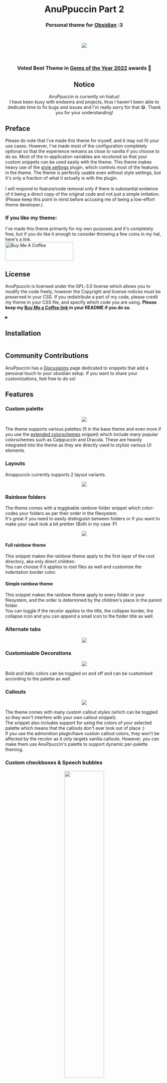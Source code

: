 <h1 align="center">AnuPpuccin Part 2</h1>
<h3 align="center">Personal theme for <a href="https://obsidian.md">Obsidian</a> :3</h3><br>

<p align="center"> <img src="assets/gh-preview.webp"> </p>

<br>
<h3 align="center">Voted <b>Best Theme</b> in <a href="https://forum.obsidian.md/t/gems-of-the-year-2022-winners/54903">Gems of the Year 2022</a> awards 🎉
</h3>

<h2 align="center">Notice</h2>
<p align="center">AnuPpuccin is currently on hiatus!<br>I have been busy with endsems and projects, thus I haven't been able to dedicate time to fix bugs and issues and I'm really sorry for that 😅. Thank you for your understanding!</p>

## Preface

Please do note that I've made this theme for myself, and it may not fit your use cases. However, I've made most of the configuration completely optional so that the experience remains as close to vanilla if you choose to do so. Most of the in-application variables are recolored so that your custom snippets can be used easily with the theme.
This theme makes heavy use of the <a href="https://github.com/mgmeyers/obsidian-style-settings">style settings</a> plugin, which controls most of the features in the theme. The theme is perfectly usable even without style settings, but it's only a fraction of what it actually is with the plugin.
<br><br>
I will respond to feature/code removal only if there is substantial evidence of it being a direct copy of the original code and not just a simple imitation. (Please keep this point in mind before accusing me of being a low-effort theme developer.)

### If you like my theme:

I've made this theme primarily for my own purposes and it's completely free, but if you do like it enough to consider throwing a few coins in my hat, here's a link.<br>
<a href="https://www.buymeacoffee.com/anubisnekhet" target="_blank"><img src="https://cdn.buymeacoffee.com/buttons/v2/default-yellow.png" alt="Buy Me A Coffee" style="height: 60px !important;width: 217px !important;" ></a>

## License

AnuPpuccin is licensed under the GPL-3.0 license which allows you to modify the code freely, however the Copyright and license notices must be preserved in your CSS. If you redistribute a part of my code, please credit my theme in your CSS file, and specify which code you are using. **Please keep my <a href="https://www.buymeacoffee.com/anubisnekhet">Buy Me a Coffee link</a> in your README if you do so.**

<details>
<summary><h2>Installation</h2></summary>
<h3>Normal Installation</h3>
Go to your theme folder (<code>.obsidian/themes</code>) and run:<br><br>
<pre><code>git clone https://github.com/dudethatserin/AnuPpuccinPart2.git</code></pre>
<h3>Updating</h3>
Go to your AnuPuccin folder (<code>.obsidian/themes/Anuppuccin</code>) and run:<br><br>
<pre><code>git pull</code></pre>
<h3>Building</h3>
Clone the github repo and run <code>sass src/base.scss theme.css</code> in the root folder.
</details>

## Community Contributions

AnuPpuccin has a [Discussions](https://github.com/dudethatserin/AnuPpuccinPart2/discussions/categories/snippets) page dedicated to snippets that add a personal touch to your obsidian setup. If you want to share your customizations, feel free to do so!

## Features

### Custom palette

<p align="center"> <img src="assets/gh-colorscheme-preview.webp"> </p>
The theme supports various palettes (5 in the base theme and even more if you use the <a href="https://github.com/dudethatserin/AnuPpuccinPart2/blob/main/snippets/extended-colorschemes.css">extended colorschemes</a> snippet) which include many popular colorschemes such as Catppuccin and Dracula. These are heavily integrated into the theme as they are directly used to stylize various UI elements.

### Layouts

Anuppuccin currently supports 2 layout variants.

<p align="center"> <img src="assets/gh-layout-preview.webp"> </p>

### Rainbow folders

The theme comes with a toggleable rainbow folder snippet which color-codes your folders as per their order in the filesystem.<br>
It's great if you need to easily distinguish between folders or if you want to make your vault look a bit prettier (Both in my case :P)<br>

<p align="center"> <img src="assets/gh-rainbow-preview.webp"> </p>

#### Full rainbow theme

This snippet makes the rainbow theme apply to the first layer of the root directory, aka only direct children.<br>
You can choose if it applies to root files as well and customise the indentation border color.<br>

#### Simple rainbow theme

This snippet makes the rainbow theme apply to every folder in your filesystem, and the order is determined by the children's place in the parent folder.<br>
You can toggle if the recolor applies to the title, the collapse border, the collapse icon and you can append a small icon to the folder title as well.<br>

### Alternate tabs

<p align="center"> <img src="assets/gh-preview-tabs.webp"> </p>

### Customisable Decorations

<p align="center"> <img src="assets/gh-decorations-preview.webp"> </p>
Bold and italic colors can be toggled on and off and can be customised according to the palette as well.

### Callouts

<p align="center"> <img src="assets/gh-callout-preview.webp"> </p>
The theme comes with many custom callout styles (which can be toggled so they won't interfere with your own callout snippet).<br>
The snippet also includes support for using the colors of your selected palette which means that the callouts don't ever look out of place :)<br>
If you use the admonition plugin/have custom callout colors, they won't be affected by the recolor as it only targets vanilla callouts. However, you can make them use AnuPpuccin's palette to support dynamic per-palette theming.<br>

### Custom checkboxes & Speech bubbles

<p align="center"> <img src="assets/gh-checkbox-preview.webp" width="50%"> </p>
Anuppuccin's custom checkboxes try to mimic the original checkbox design as much as possible, while still being optional incase you want to use your own checkbox snippet.
Speech bubbles have been provided which are useful for language learners and RPG vault users alike.<br>Custom checkboxes have been designed to match those provided by the <a href="https://github.com/ceciliamay/obsidianmd-theme-primary">Primary</a> theme for ease of migration and consistency.

| Syntax  | Description     |
| ------- | --------------- |
| `- [ ]` | Unchecked       |
| `- [x]` | Checked         |
| `- [>]` | Rescheduled     |
| `- [<]` | Scheduled       |
| `- [!]` | Important       |
| `- [-]` | Cancelled       |
| `- [/]` | In Progress     |
| `- [?]` | Question        |
| `- [*]` | Star            |
| `- [n]` | Note            |
| `- [l]` | Location        |
| `- [i]` | Information     |
| `- [I]` | Idea            |
| `- [S]` | Amount          |
| `- [p]` | Pro             |
| `- [c]` | Con             |
| `- [b]` | Bookmark        |
| `- ["]` | Quote           |
| `- [u]` | Up              |
| `- [d]` | Down            |
| `- [w]` | Win             |
| `- [k]` | Key             |
| `- [f]` | Fire            |
| `- [0]` | Speech bubble 0 |
| `- [1]` | Speech bubble 1 |
| `- [2]` | Speech bubble 2 |
| `- [3]` | Speech bubble 3 |
| `- [4]` | Speech bubble 4 |
| `- [5]` | Speech bubble 5 |
| `- [6]` | Speech bubble 6 |
| `- [7]` | Speech bubble 7 |
| `- [8]` | Speech bubble 8 |
| `- [9]` | Speech bubble 9 |

### Colorful Frames

<p align="center"> <img src="assets/gh-colorful-frames-preview.webp"> </p>
Adapted from Kepano's <a href="https://github.com/kepano/obsidian-minimal">Minimal</a> theme, colorful frames add some pop to your vault by displaying your accent color on the top-most bar.

### Simplified markdown embeds

Markdown embeds have an alternate styling with an animated variant which can be toggled globally using style settings or individually using alt names for embeds, for example: `![[embed|alt-name]]`

| Embed style | Alt name |
| ----------- | -------- |
| Seamless    | seamless |

## Colorschemes used

**Note**: Colorschemes that aren't in the base theme can be used through the [extended colorschemes](https://github.com/AnubisNekhet/AnuPpuccin/blob/main/snippets/extended-colorschemes.css) snippet. <br> **Important**: Some colorschemes have been been modified to fit the Catppuccin color value style, which means there will be some changes made to make the theme feel more natural.

| Theme                                                     | Light Mode | Dark Mode | Extra Notes                                                                                                                 |
| --------------------------------------------------------- | ---------- | --------- | --------------------------------------------------------------------------------------------------------------------------- |
| [Atom](https://github.com/kognise/obsidian-atom)          | Yes        | Yes       | Accent value is hardcoded into the theme.                                                                                   |
| [Catppuccin](https://github.com/catppuccin/catppuccin)    | Yes        | Yes       | There are 4 variants of the dark theme, namely: Frappe, Macchiato, Mocha and Mocha Old.<br>The light theme is called Latte. |
| Coffee                                                    | No         | Yes       | Custom colorscheme                                                                                                          |
| [Biscuit](https://github.com/Biscuit-Colorscheme/biscuit) | Yes        | Yes       | -                                                                                                                           |
| [Everforest](https://github.com/sainnhe/everforest)       | Yes        | Yes       | -                                                                                                                           |
| [Dracula](https://github.com/dracula/dracula-theme)       | No         | Yes       | -                                                                                                                           |
| [Gruvbox](https://github.com/morhetz/gruvbox)             | Yes        | Yes       | -                                                                                                                           |
| [Nord](https://github.com/arcticicestudio/nord)           | Yes        | Yes       | A custom darker variant of the dark theme is included as well. <br> Accent value is hardcoded into the theme.               |
| Notion                                                    | Yes        | Yes       | -                                                                                                                           |
| [Kanagawa](https://github.com/rebelot/kanagawa.nvim)      | No         | Yes       | -                                                                                                                           |
| [Rosé Pine](https://github.com/rose-pine/rose-pine-theme) | Yes        | Yes       | The second variant of the dark theme, namely Rosé Pine dawn hasn't been implemented yet.                                    |
| [Rosebox](https://github.com/KraXen72/rosebox)            | No         | Yes       | Accent value is hardcoded into the theme.                                                                                   |
| [Royal Velvet](https://github.com/caro401/royal-velvet)   | No         | Yes       | -                                                                                                                           |
| Sandy Beaches                                             | Yes        | No        | Provided by [melnhh](https://github.com/melnhh)                                                                             |
| [Solarized](https://github.com/altercation/solarized)     | Yes        | Yes       | -                                                                                                                           |
| [thorns](https://codeberg.org/rini/thorns)                | No         | Yes       | -                                                                                                                           |

<details>
<summary><h3>Previews</h3></summary>
<details>
<summary><h4>Atom</h4></summary>
<img src="assets/colorschemes/atom-light.webp"/>
<img src="assets/colorschemes/atom-dark.webp"/>
</details>
<details>
<summary><h4>Catppuccin</h4></summary>
<h4 align="center">Latte</h4>
<img src="assets/colorschemes/catppuccin-latte.webp"/>
<h4 align="center">Frappe</h4>
<img src="assets/colorschemes/catppuccin-frappe.webp"/>
<h4 align="center">Macchiato</h4>
<img src="assets/colorschemes/catppuccin-macchiato.webp"/>
<h4 align="center">Mocha</h4>
<img src="assets/colorschemes/catppuccin-mocha.webp"/>
<h4 align="center">Mocha Old</h4>
<img src="assets/colorschemes/catppuccin-mocha-old.webp"/>
</details>
<details>
<summary><h4>Generic</h4></summary>
<h4 align="center">Dark</h4>
<img src="assets/colorschemes/generic-dark.webp"/>
<h4 align="center">AMOLED Dark</h4>
<img src="assets/colorschemes/amoled-dark.webp"/>
</details>
<details>
<summary><h4>Coffee</h4></summary>
<img src="assets/colorschemes/coffee-dark.webp"/>
</details>
<details>
<summary><h4>Biscuit</h4></summary>
<img src="assets/colorschemes/biscuit-dark.webp"/>
</details>
<details>
<summary><h4>Everforest</h4></summary>
<img src="assets/colorschemes/everforest-light.webp"/>
<img src="assets/colorschemes/everforest-dark.webp"/>
</details>
<details>
<summary><h4>Dracula</h4></summary>
<img src="assets/colorschemes/dracula-dark.webp"/>
</details>
<details>
<summary><h4>Gruvbox</h4></summary>
<img src="assets/colorschemes/gruvbox-light.webp"/>
<img src="assets/colorschemes/gruvbox-dark.webp"/>
</details>
<details>
<summary><h4>Nord</h4></summary>
<h4 align="center">Nord Light</h4>
<img src="assets/colorschemes/nord-light-original.webp"/>
<h4 align="center">Nord Dark</h4>
<img src="assets/colorschemes/nord-dark.webp"/>
<h4 align="center">Nord Darker (Custom Palette)</h4>
<img src="assets/colorschemes/nord-darker.webp"/>
</details>
<details>
<summary><h4>Notion</h4></summary>
<img src="assets/colorschemes/notion-light.webp"/>
<img src="assets/colorschemes/notion-dark.webp"/>
</details>
<details>
<summary><h4>Kanagawa</h4></summary>
<img src="assets/colorschemes/kanagawa-dark.webp"/>
</details>
<details>
<summary><h4>Rosebox</h4></summary>
<img src="assets/colorschemes/rosebox-dark.webp"/>
</details>
<details>
<summary><h4>Rosé Pine</h4></summary>
<h4 align="center">Rosé Pine Dawn</h4>
<img src="assets/colorschemes/rosepine-light.webp"/>
<h4 align="center">Rosé Pine</h4>
<img src="assets/colorschemes/rosepine-dark.webp"/>
</details>
<details>
<summary><h4>Royal Velvet</h4></summary>
<img src="assets/colorschemes/royal-velvet.webp"/>
</details>
<details>
<summary><h4>Sandy Beaches</h4></summary>
<img src="assets/colorschemes/sandy-beaches-light.webp"/>
</details>
<details>
<summary><h4>Solarized</h4></summary>
<img src="assets/colorschemes/solarized-light.webp"/>
<img src="assets/colorschemes/solarized-dark.webp"/>
</details>
</details>

Note: Themes are toggled via style settings, the default themes are **Latte** for light mode and **Mocha** for dark mode.

### Custom CSS Classes

Inserting these css classes into your note frontmatter will style your notes individually.

| CSS Class                   | Function                                                      |
| --------------------------- | ------------------------------------------------------------- |
| `heading-normal-toggle`     | Disables color in headings                                    |
| `decorations-normal-toggle` | Disables color in text decorations like **bold** and _italic_ |
| `hide-metadata`             | Hides metadata                                                |
| `metadata-button`           | Enables custom metadata button                                |

### Integrations

- Excalidraw
- Kanban
- Style Settings

#### Minimal Features

AnuPpuccin does not come with any code provided by [Minimal](https://github.com/kepano/obsidian-minimal), however it does contain styling and style settings support for certain features that can be compiled via CSS. You can buy Kepano a coffee here:
<a href="https://www.buymeacoffee.com/kepano" target="_blank"><img src="https://cdn.buymeacoffee.com/buttons/v2/default-yellow.png" alt="Buy Me A Coffee" style="height: 60px !important;width: 217px !important;" ></a>

### Recommended Fonts

- **Interface**: [Overpass](https://fonts.google.com/specimen/Overpass)
- **Text**: [Rubik](https://fonts.google.com/specimen/Rubik)
- **Headings**: [Noto Serif](https://fonts.google.com/noto/specimen/Noto+Serif)

### Special thanks to:

- [Paul Ryley](https://github.com/pryley) for countless contributions to the theme and amazing sense of design in general.
- [Chuck Harmston](https://github.com/chuckharmston) for his amazing alternate tabs snippet.
- [melnhh](https://github.com/melnhh) and Lunairee for their amazing colorschemes.
- [EdualcLaiv](https://github.com/EdualcLaiv) for porting Royal Velvet to AnuPpuccin.
- [xotea](https://github.com/xotea) for theming framework tweaks.
- [raisabelatrix](https://github.com/raisabelatrix) for [rainbow tags](https://gist.github.com/raisabelatrix/eb383f7e19b59f951430c2f3c6ed80b0) variables.

## Credits and Acknowledgements

- [@kepano's](https://github.com/kepano) [Minimal](https://github.com/kepano/obsidian-minimal) for the inspiration for [colorful frames](https://github.com/AnubisNekhet/AnuPpuccin/blob/main/src/modules/Features/colorful-frame.scss) and partial inspiration for style settings menus design, as well as style settings for the Minimal Cards snippet
- [@ceciliamay's](https://github.com/ceciliamay) [Primary](https://github.com/ceciliamay/obsidianmd-theme-primary) for inspiration for [custom checkboxes](https://github.com/AnubisNekhet/AnuPpuccin/blob/main/src/modules/Features/custom-checkboxes.scss) and [floating vault title](https://github.com/AnubisNekhet/AnuPpuccin/blob/main/src/modules/Features/floating-title.scss)
- [@SlRvb](https://github.com/SlRvb) for [ITS](https://github.com/SlRvb/Obsidian--ITS-Theme) frontmatter styling inspiration.
- [@Akifyss](https://github.com/Akifyss) for their [border theme](https://github.com/Akifyss/obsidian-border) layout design.
